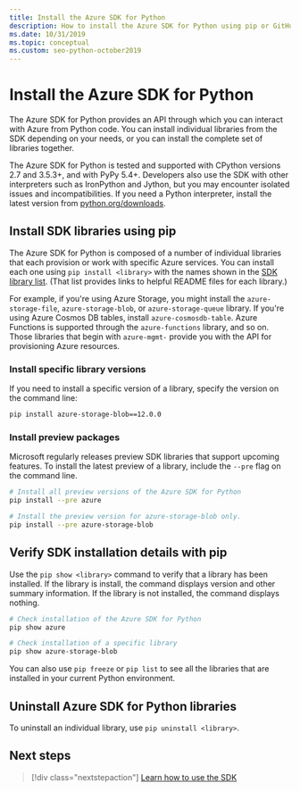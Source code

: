 ```yaml
---
title: Install the Azure SDK for Python
description: How to install the Azure SDK for Python using pip or GitHub. The Azure SDK can be installed as individual libraries or as a complete package.
ms.date: 10/31/2019
ms.topic: conceptual
ms.custom: seo-python-october2019
---
```


# Install the Azure SDK for Python

The Azure SDK for Python provides an API through which you can interact with Azure from Python code. You can install individual libraries from the SDK depending on your needs, or you can install the complete set of libraries together.

The Azure SDK for Python is tested and supported with CPython versions 2.7 and 3.5.3+, and with PyPy 5.4+. Developers also use the SDK with other interpreters such as IronPython and Jython, but you may encounter isolated issues and incompatibilities. If you need a Python interpreter, install the latest version from [python.org/downloads](https://www.python.org/downloads).

## Install SDK libraries using pip

The Azure SDK for Python is composed of a number of individual libraries that each provision or work with specific Azure services. You can install each one using `pip install <library>` with the names shown in the [SDK library list](https://github.com/Azure/azure-sdk-for-python/blob/master/packages.md). (That list provides links to helpful README files for each library.)

For example, if you're using Azure Storage, you might install the `azure-storage-file`, `azure-storage-blob`, or `azure-storage-queue` library. If you're using Azure Cosmos DB tables, install `azure-cosmosdb-table`. Azure Functions is supported through the `azure-functions` library, and so on. Those libraries that begin with `azure-mgmt-` provide you with the API for provisioning Azure resources.

### Install specific library versions

If you need to install a specific version of a library, specify the version on the command line:

```bash
pip install azure-storage-blob==12.0.0
```

### Install preview packages

Microsoft regularly releases preview SDK libraries that support upcoming features. To install the latest preview of a library, include the `--pre` flag on the command line. 

```bash
# Install all preview versions of the Azure SDK for Python
pip install --pre azure

# Install the preview version for azure-storage-blob only.
pip install --pre azure-storage-blob
```

## Verify SDK installation details with pip

Use the `pip show <library>` command to verify that a library has been installed. If the library is install, the command displays version and other summary information. If the library is not installed, the command displays nothing.

```bash
# Check installation of the Azure SDK for Python
pip show azure

# Check installation of a specific library
pip show azure-storage-blob
```

You can also use `pip freeze` or `pip list` to see all the libraries that are installed in your current Python environment.

## Uninstall Azure SDK for Python libraries

To uninstall an individual library, use `pip uninstall <library>`.

## Next steps

> [!div class="nextstepaction"]
> [Learn how to use the SDK](python-sdk-azure-get-started.yml)
